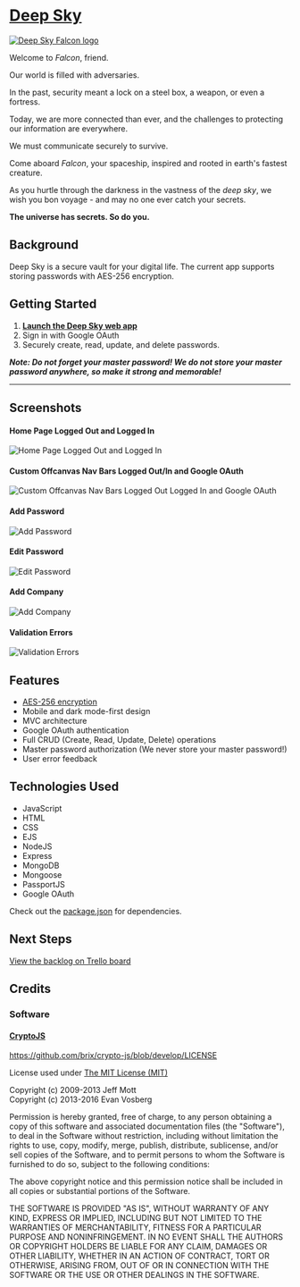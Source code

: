 # [Deep Sky](https://deep-sky-falcon.herokuapp.com/)

[![Deep Sky Falcon logo](public/assets/logos/deep-sky-logo-2-photoshop%20300dpi-small.png)](https://deep-sky-falcon.herokuapp.com/)

Welcome to *Falcon*, friend.

Our world is filled with adversaries.

In the past, security meant a lock on a steel box, a weapon, or even a fortress.

Today, we are more connected than ever, and the challenges to protecting our information are everywhere.

We must communicate securely to survive.

Come aboard *Falcon*, your spaceship, inspired and rooted in earth's fastest creature.

As you hurtle through the darkness in the vastness of the *deep sky*, we wish you bon voyage - and may no one ever catch your secrets.

**The universe has secrets. So do you.**

## Background

Deep Sky is a secure vault for your digital life. The current app supports storing passwords with AES-256 encryption.

## Getting Started

1. **[Launch the Deep Sky web app](https://deep-sky-falcon.herokuapp.com/)**
2. Sign in with Google OAuth
3. Securely create, read, update, and delete passwords.

***Note: Do not forget your master password! We do not store your master password anywhere, so make it strong and memorable!***

--- 
## Screenshots

#### Home Page Logged Out and Logged In
![Home Page Logged Out and Logged In](readme_assets/screenshots/v2_grouped/home-logged-out-and-in.png)
#### Custom Offcanvas Nav Bars Logged Out/In and Google OAuth
![Custom Offcanvas Nav Bars Logged Out Logged In and Google OAuth](readme_assets/screenshots/v2_grouped/logged-out-oauth-logged-in-navs.png)
#### Add Password
![Add Password](readme_assets/screenshots/v2_grouped/add-password.png)
#### Edit Password
![Edit Password](readme_assets/screenshots/v2_grouped/edit-password.png)
#### Add Company
![Add Company](readme_assets/screenshots/v2_grouped/add-company.png)
#### Validation Errors
![Validation Errors](readme_assets/screenshots/v2_grouped/validation.png)

## Features

- [AES-256 encryption](README.md#cryptojs)
- Mobile and dark mode-first design
- MVC architecture
- Google OAuth authentication
- Full CRUD (Create, Read, Update, Delete) operations
- Master password authorization (We never store your master password!)
- User error feedback

## Technologies Used

- JavaScript
- HTML
- CSS
- EJS
- NodeJS
- Express
- MongoDB
- Mongoose
- PassportJS
- Google OAuth

Check out the [package.json](package.json) for dependencies.

## Next Steps

[View the backlog on Trello board](https://trello.com/b/97UdxPgj/ga-sei-unit-2-project-deep-sky)

## Credits

### Software

#### [CryptoJS](#cryptojs) 

https://github.com/brix/crypto-js/blob/develop/LICENSE

License used under [The MIT License (MIT)](http://opensource.org/licenses/MIT)

Copyright (c) 2009-2013 Jeff Mott  
Copyright (c) 2013-2016 Evan Vosberg

Permission is hereby granted, free of charge, to any person obtaining a copy
of this software and associated documentation files (the "Software"), to deal
in the Software without restriction, including without limitation the rights
to use, copy, modify, merge, publish, distribute, sublicense, and/or sell
copies of the Software, and to permit persons to whom the Software is
furnished to do so, subject to the following conditions:

The above copyright notice and this permission notice shall be included in
all copies or substantial portions of the Software.

THE SOFTWARE IS PROVIDED "AS IS", WITHOUT WARRANTY OF ANY KIND, EXPRESS OR
IMPLIED, INCLUDING BUT NOT LIMITED TO THE WARRANTIES OF MERCHANTABILITY,
FITNESS FOR A PARTICULAR PURPOSE AND NONINFRINGEMENT. IN NO EVENT SHALL THE
AUTHORS OR COPYRIGHT HOLDERS BE LIABLE FOR ANY CLAIM, DAMAGES OR OTHER
LIABILITY, WHETHER IN AN ACTION OF CONTRACT, TORT OR OTHERWISE, ARISING FROM,
OUT OF OR IN CONNECTION WITH THE SOFTWARE OR THE USE OR OTHER DEALINGS IN
THE SOFTWARE.
  